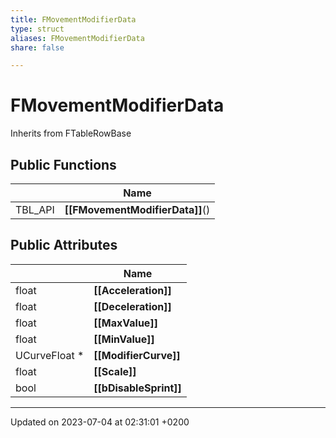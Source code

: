 ```yaml
---
title: FMovementModifierData
type: struct
aliases: FMovementModifierData
share: false

---
```


# FMovementModifierData





Inherits from FTableRowBase

## Public Functions

|                | Name           |
| -------------- | -------------- |
| TBL_API | **[[FMovementModifierData]]**() |

## Public Attributes

|                | Name           |
| -------------- | -------------- |
| float | **[[Acceleration]]**  |
| float | **[[Deceleration]]**  |
| float | **[[MaxValue]]**  |
| float | **[[MinValue]]**  |
| UCurveFloat * | **[[ModifierCurve]]**  |
| float | **[[Scale]]**  |
| bool | **[[bDisableSprint]]**  |

-------------------------------

Updated on 2023-07-04 at 02:31:01 +0200